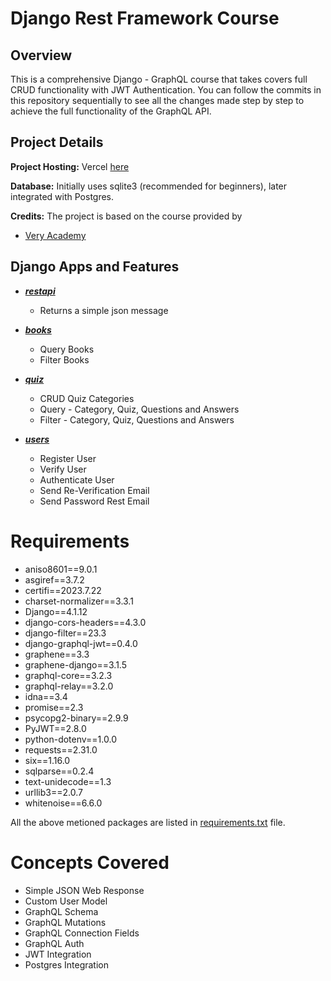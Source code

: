 # Django Rest Framework Course

## Overview
This is a comprehensive Django - GraphQL course that takes covers full CRUD functionality with JWT Authentication. You can follow the commits in this repository sequentially to see all the changes made step by step to achieve the full functionality of the GraphQL API.

## Project Details
**Project Hosting:** Vercel [here](https://django-graph-ql.vercel.app/)

**Database:** Initially uses sqlite3 (recommended for beginners), later integrated with Postgres.

**Credits:** The project is based on the course provided by
 - [Very Academy](https://www.youtube.com/@veryacademy)

## Django Apps and Features
 - [***restapi***](https://django-graph-ql.vercel.app/restapi/)
   - Returns a simple json message

 - [***books***](https://django-graph-ql.vercel.app/books/)
   - Query Books
   - Filter Books

 - [***quiz***](https://django-graph-ql.vercel.app/quiz/)
   - CRUD Quiz Categories
   - Query - Category, Quiz, Questions and Answers
   - Filter - Category, Quiz, Questions and Answers

 - [***users***](https://django-graph-ql.vercel.app/users/)
   - Register User
   - Verify User
   - Authenticate User
   - Send Re-Verification Email
   - Send Password Rest Email

# Requirements

   - aniso8601==9.0.1
   - asgiref==3.7.2
   - certifi==2023.7.22
   - charset-normalizer==3.3.1
   - Django==4.1.12
   - django-cors-headers==4.3.0
   - django-filter==23.3
   - django-graphql-jwt==0.4.0
   - graphene==3.3
   - graphene-django==3.1.5
   - graphql-core==3.2.3
   - graphql-relay==3.2.0
   - idna==3.4
   - promise==2.3
   - psycopg2-binary==2.9.9
   - PyJWT==2.8.0
   - python-dotenv==1.0.0
   - requests==2.31.0
   - six==1.16.0
   - sqlparse==0.2.4
   - text-unidecode==1.3
   - urllib3==2.0.7
   - whitenoise==6.6.0

All the above metioned packages are listed in [requirements.txt](https://github.com/DataRohit/Django-GraphQL/blob/main/requirements.txt) file.

# Concepts Covered
 - Simple JSON Web Response
 - Custom User Model
 - GraphQL Schema
 - GraphQL Mutations
 - GraphQL Connection Fields
 - GraphQL Auth
 - JWT Integration
 - Postgres Integration
